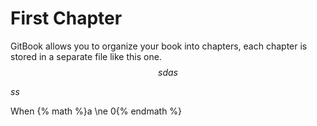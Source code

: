 # First Chapter

GitBook allows you to organize your book into chapters, each chapter is stored in a separate file like this one.
$$sdas$$

$ss$

When {% math %}a \ne 0{% endmath %}